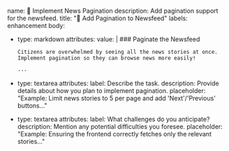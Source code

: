 ﻿name: 📄 Implement News Pagination
description: Add pagination support for the newsfeed.
title: "📄 Add Pagination to Newsfeed"
labels: enhancement
body:
  - type: markdown
    attributes:
      value: |
        ### Paginate the Newsfeed

        Citizens are overwhelmed by seeing all the news stories at once. Implement pagination so they can browse news more easily!

        ---
  - type: textarea
    attributes:
      label: Describe the task.
      description: Provide details about how you plan to implement pagination.
      placeholder: "Example: Limit news stories to 5 per page and add 'Next'/'Previous' buttons..."
  - type: textarea
    attributes:
      label: What challenges do you anticipate?
      description: Mention any potential difficulties you foresee.
      placeholder: "Example: Ensuring the frontend correctly fetches only the relevant stories..."
